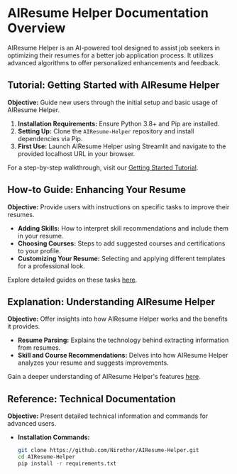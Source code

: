 # AIResume Helper Documentation Overview

AIResume Helper is an AI-powered tool designed to assist job seekers in optimizing their resumes for a better job application process. It utilizes advanced algorithms to offer personalized enhancements and feedback.

## Tutorial: Getting Started with AIResume Helper

**Objective:** Guide new users through the initial setup and basic usage of AIResume Helper.

1. **Installation Requirements:** Ensure Python 3.8+ and Pip are installed.
2. **Setting Up:** Clone the `AIResume-Helper` repository and install dependencies via Pip.
3. **First Use:** Launch AIResume Helper using Streamlit and navigate to the provided localhost URL in your browser.

For a step-by-step walkthrough, visit our [Getting Started Tutorial](#).

## How-to Guide: Enhancing Your Resume

**Objective:** Provide users with instructions on specific tasks to improve their resumes.

- **Adding Skills:** How to interpret skill recommendations and include them in your resume.
- **Choosing Courses:** Steps to add suggested courses and certifications to your profile.
- **Customizing Your Resume:** Selecting and applying different templates for a professional look.

Explore detailed guides on these tasks [here](#).

## Explanation: Understanding AIResume Helper

**Objective:** Offer insights into how AIResume Helper works and the benefits it provides.

- **Resume Parsing:** Explains the technology behind extracting information from resumes.
- **Skill and Course Recommendations:** Delves into how AIResume Helper analyzes your resume and suggests improvements.

Gain a deeper understanding of AIResume Helper's features [here](#).

## Reference: Technical Documentation

**Objective:** Present detailed technical information and commands for advanced users.

- **Installation Commands:**
  ```bash
  git clone https://github.com/Nirothor/AIResume-Helper.git
  cd AIResume-Helper
  pip install -r requirements.txt
